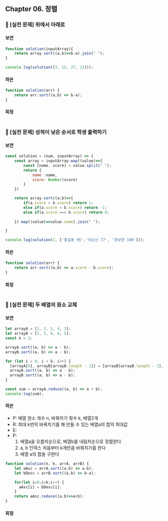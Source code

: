 ## Chapter 06. 정렬
### 📌 [실전 문제] 위에서 아래로
#### 보연
```javascript
function solution(inputArray){
    return array.sort((a,b)=>b-a).join(" ");
}

console.log(solution([3, 15, 27, 12]));
```
#### 하은
```javascript
function solution(arr) {
    return arr.sort((a,b) => b-a);
}
```
#### 희정
```javascript

```

### 📌 [실전 문제] 성적이 낮은 순서로 학생 출력하기
#### 보연
```javascript
const solution = (num, inputArray) => {
    const array = inputArray.map((value)=>{
        const [name, score] = value.split(" ");
        return {
            name :name,
            score: Number(score)
        }
    })

    return array.sort((a,b)=>{
        if(a.score > b.score) return 1;
        else if(a.score < b.score) return -1;
        else if(a.score === b.score) return 0;
        
    }).map((value)=>value.name).join(" ");

}

console.log(solution(2, ['홍길동 95','이순신 77', '정보연 100']));
```
#### 하은
```javascript
function solution(arr) {
    return arr.sort((a,b) => a.score - b.score);
}
```
#### 희정
```javascript

```
### 📌 [실전 문제] 두 배열의 원소 교체
#### 보연
```javascript
let arrayA = [1, 2, 5, 4, 3];
let arrayB = [5, 5, 6, 6, 5];
const k = 3;

arrayA.sort((a, b) => a - b);
arrayB.sort((a, b) => a - b);

for (let i = 0; i < k; i++) {
  [arrayA[0], arrayB[arrayB.length - 1]] = [arrayB[arrayB.length - 1], arrayA[0]];
  arrayA.sort((a, b) => a - b);
  arrayB.sort((a, b) => a - b);
}

const sum = arrayA.reduce((a, b) => a + b);
console.log(sum);
```
#### 하은

- P: 배열 원소 개수 n, 바꿔치기 횟수 k, 배열2개
- R: 최대 k번의 바꿔치기를 해 만들 수 있는 배열a의 합의 최대값
- E:
- P: 
    1. 배열a을 오름차순으로, 배열b를 내림차순으로 정렬한다 
    2. a, b 인덱스 처음부터 k개만큼 바꿔치기를 한다
    3. 배열 a의 합을 구한다
   
```javascript
function solution(n, k, arrA, arrB) {
    let aAsc = arrA.sort((a,b) => a-b);
    let bDesc = arrB.sort((a,b) => b-a);

    for(let i=0;i<k;i++) {
      aAsc[i] = bDesc[i];  
    }
    return aAsc.reduce((a,b)=>a+b);
}
```
#### 희정
```javascript

```
